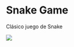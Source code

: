 # Snake Game  

Clásico juego de Snake

![](https://1z73q13h5gz932pdsz42u00q-wpengine.netdna-ssl.com/wp-content/uploads/2018/08/snake_game_NOKIA-640x353.jpg)
